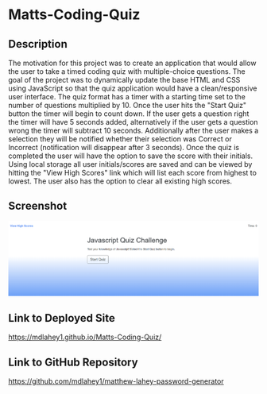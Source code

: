 # Matts-Coding-Quiz

## Description
The motivation for this project was to create an application that would allow the user to take a timed coding quiz with multiple-choice questions. The goal of the project was to dynamically update the base HTML and CSS using JavaScript so that the quiz application would have a clean/responsive user interface. The quiz format has a timer with a starting time set to the number of questions multiplied by 10. Once the user hits the "Start Quiz" button the timer will begin to count down.  If the user gets a question right the timer will have 5 seconds added, alternatively if the user gets a question wrong the timer will subtract 10 seconds. Additionally after the user makes a selection they will be notified whether their selection was Correct or Incorrect (notification will disappear after 3 seconds). Once the quiz is completed the user will have the option to save the score with their initials. Using local storage all user initials/scores are saved and can be viewed by hitting the "View High Scores" link which will list each score from highest to lowest. The user also has the option to clear all existing high scores.

## Screenshot
<img src="./Assets/Images/applicationScreenshot.png"
alt="Coding Quiz Start Page" class="float-left" />

## Link to Deployed Site
https://mdlahey1.github.io/Matts-Coding-Quiz/

## Link to GitHub Repository
https://github.com/mdlahey1/matthew-lahey-password-generator